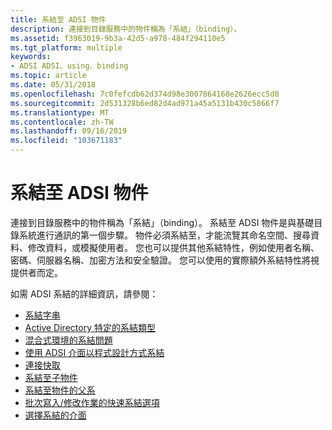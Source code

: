 ```yaml
---
title: 系結至 ADSI 物件
description: 連接到目錄服務中的物件稱為「系結」（binding）。
ms.assetid: f3963019-9b3a-42d5-a978-484f294110e5
ms.tgt_platform: multiple
keywords:
- ADSI ADSI、using、binding
ms.topic: article
ms.date: 05/31/2018
ms.openlocfilehash: 7c0fefcdb62d374d98e3007864168e2626ecc5d0
ms.sourcegitcommit: 2d531328b6ed82d4ad971a45a5131b430c5866f7
ms.translationtype: MT
ms.contentlocale: zh-TW
ms.lasthandoff: 09/16/2019
ms.locfileid: "103671183"
---
```

# <a name="binding-to-an-adsi-object"></a>系結至 ADSI 物件

連接到目錄服務中的物件稱為「系結」（binding）。 系結至 ADSI 物件是與基礎目錄系統進行通訊的第一個步驟。 物件必須系結至，才能流覽其命名空間、搜尋資料、修改資料，或模擬使用者。 您也可以提供其他系結特性，例如使用者名稱、密碼、伺服器名稱、加密方法和安全驗證。 您可以使用的實際額外系結特性將視提供者而定。

如需 ADSI 系結的詳細資訊，請參閱：

-   [系結字串](binding-string.md)
-   [Active Directory 特定的系結類型](binding-types-specific-to-active-directory.md)
-   [混合式環境的系結問題](binding-issues-for-mixed-environments.md)
-   [使用 ADSI 介面以程式設計方式系結](binding-programmatically-using-an-adsi-interface.md)
-   [連接快取](connection-caching.md)
-   [系結至子物件](binding-to-child-objects.md)
-   [系結至物件的父系](binding-to-an-objectampaposs-parent.md)
-   [批次寫入/修改作業的快速系結選項](fast-binding-option-for-batch-writemodify-operations.md)
-   [選擇系結的介面](choosing-an-interface.md)

 

 




